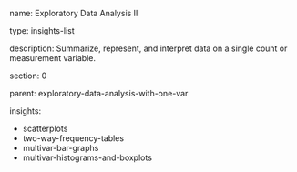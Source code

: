 name: Exploratory Data Analysis II

type: insights-list

description: Summarize, represent, and interpret data on a single count or measurement variable.  

section: 0

parent: exploratory-data-analysis-with-one-var

insights:
  - scatterplots
  - two-way-frequency-tables
  - multivar-bar-graphs
  - multivar-histograms-and-boxplots
